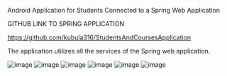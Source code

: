 Android Application for Students Connected to a Spring Web Application

GITHUB LINK TO SPRING APPLICATION

https://github.com/kubula316/StudentsAndCoursesApplication

The application utilizes all the services of the Spring web application.

![image](https://github.com/user-attachments/assets/6955d830-be4c-4cdf-97ae-6a9ea4d1a628)
![image](https://github.com/user-attachments/assets/9514da89-529e-451e-b515-08637c267758)
![image](https://github.com/user-attachments/assets/7c3c705c-1c61-4dfa-9180-bc0b78d4fc7c)
![image](https://github.com/user-attachments/assets/8ff48da0-38bf-4689-bb55-bd057e7448ba)
![image](https://github.com/user-attachments/assets/e84daa42-f832-4c15-89eb-ff8093c5b5ee)
![image](https://github.com/user-attachments/assets/e1ab90a6-017d-4a88-880c-784adca3b2ae)


